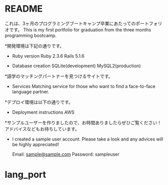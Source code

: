 # README
これは、3ヶ月のプログラミングブートキャンプ卒業にあたってのポートフォリオです。
This is my first portfolio for graduation from the three months programming bootcamp.

*開発環境は下記の通りです。
* Ruby version
	 Ruby 2.3.6
	 Rails 5.1.6

* Database creation
	SQLite(development)
	MySQL2(production)

*語学のマッチングパートナーを見つけるサイトです。
* Services
	Matching service for those who want to find a face-to-face language partner.

*デプロイ環境は以下の通りです。
* Deployment instructions
	AWS

*サンプルユーザーを作りましたので、お時間ありましたらぜひご覧ください！
アドバイスなどもお待ちしています。
* I created a sample user account. Please take a look and any advices will be highly appreciated!
 	
 	Email: sample@sample.com
 	Password: sampleuser
# lang_port
